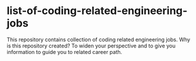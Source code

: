 # list-of-coding-related-engineering-jobs
This repository contains collection of coding related engineering jobs. Why is this repository created? To widen your perspective and to give you information to guide you to related career path.
